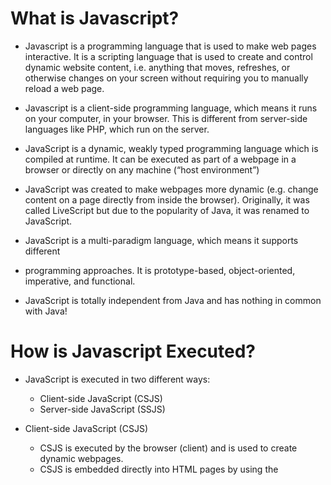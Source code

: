 # What is Javascript?

- Javascript is a programming language that is used to make web pages interactive. It is a scripting language that is used to create and control dynamic website content, i.e. anything that moves, refreshes, or otherwise changes on your screen without requiring you to manually reload a web page.

- Javascript is a client-side programming language, which means it runs on your computer, in your browser. This is different from server-side languages like PHP, which run on the server.

- JavaScript is a dynamic, weakly typed programming language which is compiled at
  runtime. It can be executed as part of a webpage in a browser or directly on any
  machine (“host environment”)

- JavaScript was created to make webpages more dynamic (e.g. change content on a
  page directly from inside the browser). Originally, it was called LiveScript but due to
  the popularity of Java, it was renamed to JavaScript.

- JavaScript is a multi-paradigm language, which means it supports different

- programming approaches. It is prototype-based, object-oriented, imperative, and functional.

- JavaScript is totally independent from Java and has nothing in common with Java!

# How is Javascript Executed?

- JavaScript is executed in two different ways:

  - Client-side JavaScript (CSJS)
  - Server-side JavaScript (SSJS)

- Client-side JavaScript (CSJS)

  - CSJS is executed by the browser (client) and is used to create dynamic webpages.
  - CSJS is embedded directly into HTML pages by using the <script> tag.
  - CSJS is executed on the client’s machine, which means that the source code is
    visible to the user and can be modified.
  - CSJS is used to validate user input, create cookies, and display dynamic content.
  - CSJS is supported by all modern browsers.

- Server-side JavaScript (SSJS)
  - SSJS is executed by the server and is used to create dynamic webpages.
  - SSJS is embedded directly into HTML pages by using the <script> tag.
  - SSJS is executed on the server, which means that the source code is not visible to
    the user and cannot be modified.
  - SSJS is used to access databases, file systems, etc.
  - SSJS is supported by Node.js.

# JavaScript Engines

- JavaScript Engines are programs that execute JavaScript code. They are found in
- Web browsers (e.g. V8 in Chrome, SpiderMonkey in Firefox, etc.)
- Node.js
- Adobe Acrobat
- MongoDB
- CouchDB
- etc.

# What is Dynamic Typing and Weak Typing Mean?

- JavaScript is a dynamically typed language, which means that you don’t have to specify the data type of a variable when declaring it. The data type of a variable can change during the execution of a program and JavaScript takes care of it automatically.

| Feature              | Dynamic Typed Languages                              | Weakly Typed Languages                                 |
| -------------------- | ---------------------------------------------------- | ------------------------------------------------------ |
| Type Checking        | Performed at runtime                                 | Performed at compile-time or runtime                   |
| Type Flexibility     | Variables can change types during execution          | Variables can change types implicitly or explicitly    |
| Type Safety          | Potential for runtime type errors                    | Potential for implicit type conversions and errors     |
| Variable Declaration | Types can be omitted or inferred                     | Types are usually explicitly declared                  |
| Development Speed    | Faster development due to flexibility                | Slower development due to strictness                   |
| Error Detection      | Potential for late-stage errors                      | Potential for early-stage errors                       |
| Performance          | Generally slower due to runtime type checking        | Generally faster due to compile-time optimizations     |
| Code Readability     | May be less readable without explicit types          | May be more readable with explicit type annotations    |
| Interoperability     | Can easily integrate with external libraries         | May require explicit type conversions or wrappers      |
| Debugging            | May require more effort to trace type-related issues | May have clearer error messages related to type issues |
| Popular Examples     | JavaScript, Python, Ruby                             | C, C++, PHP                                            |


# a Brief Overview of The JavaScript History

- JavaScript was created by Brendan Eich in 1995 during his time at Netscape Communications. It was originally called Mocha, then LiveScript, and finally JavaScript. The name was changed to JavaScript because Netscape and Sun Microsystems wanted to take advantage of the popularity of Java.

| Year       | Milestone                                                                                                                                                                                                           |
|------------|---------------------------------------------------------------------------------------------------------------------------------------------------------------------------------------------------------------------|
| 1995       | JavaScript was created by Brendan Eich at Netscape Communications. Initially called LiveScript, it was designed as a scripting language for web browsers.                                                           |
| 1996       | JavaScript was renamed to JavaScript 1.0 and submitted to Ecma International for standardization,                                                                                                                   |
| 1996 (late)| ECMAScript 1, based on JavaScript 1.1, was released as the first official standard for the language.                                                                                                                |
| 1997 - 2005| Several versions of ECMAScript were released during this period, including ECMAScript 2 (1997), ECMAScript 3 (1999), and ECMAScript 4 (abandoned). These versions introduced various new features and improvements. |
| 2006       | ECMAScript 3.1, also known as ECMAScript 5, was released. It brought significant enhancements to the language, including strict mode, JSON support, and new array methods.                                          |
| 2011       | ECMAScript 5.1 was released as a minor update to ECMAScript 5. It fixed some inconsistencies and improved the specification.                                                                                        |
